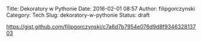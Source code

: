 Title: Dekoratory w Pythonie
Date: 2016-02-01 08:57
Author: filipgorczynski
Category: Tech
Slug: dekoratory-w-pythonie
Status: draft

https://gist.github.com/filipgorczynski/c7a6d7b7954e076d9d8f934632813703
